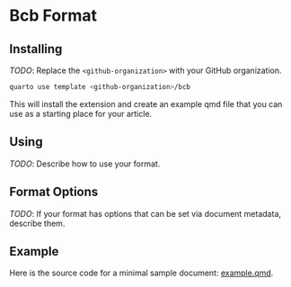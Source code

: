 # Bcb Format

## Installing

*TODO*: Replace the `<github-organization>` with your GitHub organization.

```bash
quarto use template <github-organization>/bcb
```

This will install the extension and create an example qmd file that you can use as a starting place for your article.

## Using

*TODO*: Describe how to use your format.

## Format Options

*TODO*: If your format has options that can be set via document metadata, describe them.

## Example

Here is the source code for a minimal sample document: [example.qmd](example.qmd).

